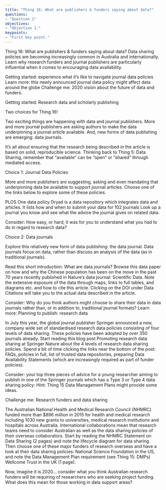 ```yaml
---
title: "Thing 16: What are publishers & funders saying about data?"
questions:
- "Question 1"
objectives:
- "Objective 1."
keypoints:
- "First key point."
---
```

Thing 16: What are publishers & funders saying about data?
Data sharing policies are becoming increasingly common in Australia and internationally.  Learn why research funders and journal publishers are particularly influential when it comes to encouraging data availability.

Getting started: experience what it’s like to navigate journal data policies
Learn more: this newly announced journal data policy might affect data around the globe
Challenge me: 2020 vision about the future of data and funders.

Getting started: Research data and scholarly publishing

Two choices for Thing 16!

Two exciting things are happening with data and journal publishers. More and more journal publishers are asking authors to make the data underpinning a journal article available. And, new forms of data publishing are emerging: data journals.

It’s all about ensuring that the research being described in the article is based on solid, reproducible science. Thinking back to Thing 5: Data Sharing, remember that “available” can be “open” or “shared” through mediated access.

Choice 1: Journal Data Policies

More and more publishers are suggesting, asking and even mandating that underpinning data be available to support journal articles. Choose one of the links below to explore some of these policies.

PLOS One data policy
Dryad is a data repository which integrates data and articles. It lists how and when to submit your data for 102 journals
Look up a journal you know and see what the advice the journal gives on related data.

Consider: How easy, or hard, it was for you to understand what you had to do in regard to research data?


Choice 2: Data journals

Explore this relatively new form of data publishing: the data journal. Data journals focus on data, rather than discuss an analysis of the data (as in traditional journals).

Read this short introduction: What are data journals?
Browse this data paper on how and why the Chinese population has been on the move in the past 70 years recently published in Nature’s data journal: Scientific Data.
Note the extensive exposure of the data through maps, links to full tables, and diagrams etc. and how to cite this article.
Clicking on the DOI under Data Citations will take you to the actual data described in the article.


Consider: Why do you think authors might choose to share their data in data journals rather than, or in addition to, traditional journal formats?
Learn more: Planning to publish: research data

In July this year, the global journal publisher Springer announced a new, company wide set of standardised research data policies consisting of four levels of data sharing. These policies have been adopted by over 350 journals already.
Start reading this blog post Promoting research data sharing at Springer Nature about the 4 levels of research data sharing policies.
Spend a bit of time clicking the links near the bottom of the post: FAQs, policies in full, list of trusted data repositories, preparing Data Availability Statements (which are increasingly required as part of funder policies).

Consider: your top three pieces of advice for a young researcher aiming to publish in one of the Springer journals which has a Type 3 or Type 4 data sharing policy: Hint: Thing 15 Data Management Plans might provide some ideas.



Challenge me: Research funders and data sharing

The Australian National Health and Medical Research Council (NHMRC) funded more than $896 million in 2015 for health and medical research including 1030 new grants to universities, medical research institutions and hospitals across Australia. International collaborations mean that research teams need to consider Australian as well as the data sharing policies of their overseas collaborators.
Start by reading the NHMRC Statement on Data Sharing (2 pages) and note the lifecycle diagram for data sharing.
Then choose one of these major funders of research overseas and have a look at their data sharing policies:
National Science Foundation in the US, and note the Data Management Plan requirement (see Thing 15: DMPs)
Wellcome Trust in the UK (1 page).

Now, imagine it is 2020… consider what you think Australian research funders will be requiring of researchers who are seeking project funding. What does this mean for those working in data support areas?


